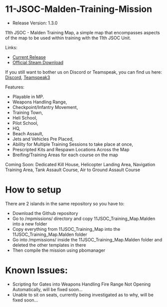 # 11-JSOC-Malden-Training-Mission
- Release Version: 1.3.0

11th JSOC - Malden Training Map, a simple map that encompasses aspects of the map to be used within training with the 11th JSOC Unit.

Links:
- [Current Release](https://github.com/Scarecrowbi/11-JSOC-Malden-Training-Mission/releases)
- [Official Steam Download](https://steamcommunity.com/sharedfiles/filedetails/?id=1742307801)

If you still want to bother us on Discord or Teamspeak, you can find us here:
[Discord](https://discord.gg/DTA7sVJ), [Teamspeak3](ts.11jsoc.com)

Features: 

- Playable in MP.
- Weapons Handling Range,
- Checkpoint/Infantry Movement,
- Training Town,
- Heli School,
- Pilot School,
- HQ,
- Beach Assault,
- Jets and Vehicles Pre Placed,
- Ability for Multiple Training Sessions to take place at once,
- Prescripted Kits and Respawn Locations Across the Map
- Breifing/Training Areas for each course on the map

Coming Soon:
Dedicated Kill House, Helicopter Landing Area, Navigation Training Area, Tank Assault Course, Air to Ground Assault Course

# How to setup

There are 2 islands in the same repository so you have to:
- Download the Github repository
- Go to /mpmissions/ directory and copy 11JSOC_Training_Map.Malden into a new folder
- Copy everything from 11JSOC_Training_Map into the 11JSOC_Training_Map.Malden folder
- Go into /mpmissions/ inside the 11JSOC_Training_Map.Malden folder and deleted the other templates in there
- Then compile the mission using pbomanager

# Known Issues:
- Scripting for Gates into Weapons Handling Fire Range Not Opening Automatically, will be fixed soon...
- Unable to sit on seats, currently being investigated as to why, will be fixed soon...

